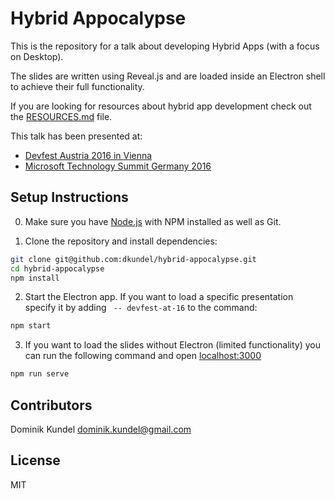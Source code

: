 # Hybrid Appocalypse

This is the repository for a talk about developing Hybrid Apps (with a focus on Desktop).

The slides are written using Reveal.js and are loaded inside an Electron shell to achieve their full functionality.

If you are looking for resources about hybrid app development check out the [RESOURCES.md](RESOURCES.md) file.

This talk has been presented at:
- [Devfest Austria 2016 in Vienna](http://devfest.at)
- [Microsoft Technology Summit Germany 2016](https://www.microsoft.com/germany/technical-summit/default.aspx)

## Setup Instructions

0. Make sure you have [Node.js](https://nodejs.org) with NPM installed as well as Git.

1. Clone the repository and install dependencies:
```bash
git clone git@github.com:dkundel/hybrid-appocalypse.git
cd hybrid-appocalypse
npm install
```

2. Start the Electron app. If you want to load a specific presentation specify it by adding ` -- devfest-at-16` to the command:
```bash
npm start
```

3. If you want to load the slides without Electron (limited functionality) you can run the following command and open [localhost:3000](http://localhost:3000)
```bash
npm run serve 
```

## Contributors

Dominik Kundel <dominik.kundel@gmail.com>

## License

MIT
